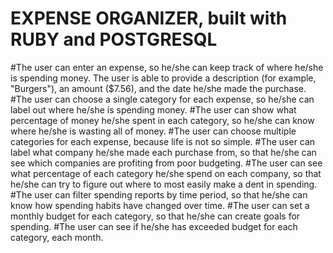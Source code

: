 # EXPENSE ORGANIZER, built with RUBY and POSTGRESQL

#The user can enter an expense, so he/she can keep track of where he/she is spending money. The user is able to provide a description (for example, "Burgers"), an amount ($7.56), and the date he/she made the purchase.
#The user can choose a single category for each expense, so he/she can label out where he/she is spending money.
#The user can show what percentage of money he/she spent in each category, so he/she can know where he/she is wasting all of money.
#The user can choose multiple categories for each expense, because life is not so simple.
#The user can label what company he/she made each purchase from, so that he/she can see which companies are profiting from poor budgeting.
#The user can see what percentage of each category he/she spend on each company, so that he/she can try to figure out where to most easily make a dent in spending.
#The user can filter spending reports by time period, so that he/she can know how spending habits have changed over time.
#The user can set a monthly budget for each category, so that he/she can create goals for spending.
#The user can see if he/she has exceeded budget for each category, each month.

